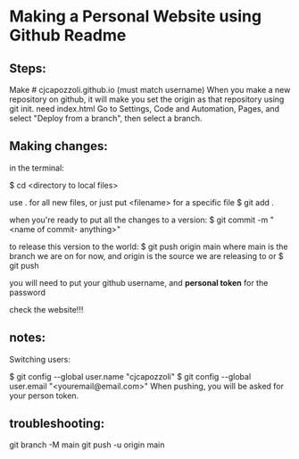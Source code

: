 # Making a Personal Website using Github Readme

## Steps:
Make # cjcapozzoli.github.io (must match username)
When you make a new repository on github, it will make you set the origin as that repository using git init.
need index.html
Go to Settings, Code and Automation, Pages, and select "Deploy from a branch", then select a branch.


## Making changes:
in the terminal:

$ cd \<directory to local files>

use . for all new files, or just put \<filename> for a specific file
$ git add . 

when you're ready to put all the changes to a version:
$ git commit -m "\<name of commit- anything>"

to release this version to the world:
$ git push origin main
where main is the branch we are on for now, and origin is the source we are releasing to
or 
$ git push

you will need to put your github username, and **personal token** for the password

check the website!!!

## notes:
Switching users:

$ git config --global user.name "cjcapozzoli"
$ git config --global user.email "\<youremail\@email.com>"
When pushing, you will be asked for your person token.

## troubleshooting:
git branch -M main
git push -u origin main

